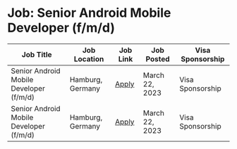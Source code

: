 # Job: Senior Android Mobile Developer (f/m/d)

| Job Title | Job Location | Job Link | Job Posted | Visa Sponsorship |
| --- | --- | --- | --- | --- |
| Senior Android Mobile Developer (f/m/d) | Hamburg, Germany | [Apply](https://join.com/companies/adjoe/7400917-senior-android-mobile-developer-f-m-d) | March 22, 2023 | Visa Sponsorship |
| Senior Android Mobile Developer (f/m/d) | Hamburg, Germany | [Apply](https://join.com/companies/adjoe/7400917-senior-android-mobile-developer-f-m-d) | March 22, 2023 | Visa Sponsorship |
